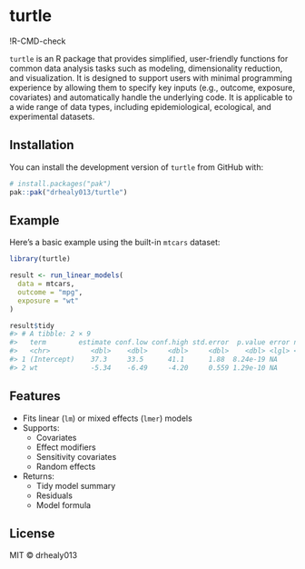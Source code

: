 
<!-- README.md is generated from README.Rmd. Please edit that file -->

# turtle

<!-- badges: start -->

!R-CMD-check <!-- badges: end -->

`turtle` is an R package that provides simplified, user-friendly
functions for common data analysis tasks such as modeling,
dimensionality reduction, and visualization. It is designed to support
users with minimal programming experience by allowing them to specify
key inputs (e.g., outcome, exposure, covariates) and automatically
handle the underlying code. It is applicable to a wide range of data
types, including epidemiological, ecological, and experimental datasets.

## Installation

You can install the development version of `turtle` from GitHub with:

``` r
# install.packages("pak")
pak::pak("drhealy013/turtle")
```

## Example

Here’s a basic example using the built-in `mtcars` dataset:

``` r
library(turtle)

result <- run_linear_models(
  data = mtcars,
  outcome = "mpg",
  exposure = "wt"
)

result$tidy
#> # A tibble: 2 × 9
#>   term        estimate conf.low conf.high std.error  p.value error n_obs   BIC
#>   <chr>          <dbl>    <dbl>     <dbl>     <dbl>    <dbl> <lgl> <int> <dbl>
#> 1 (Intercept)    37.3     33.5      41.1      1.88  8.24e-19 NA       32  170.
#> 2 wt             -5.34    -6.49     -4.20     0.559 1.29e-10 NA       32  170.
```

## Features

- Fits linear (`lm`) or mixed effects (`lmer`) models
- Supports:
  - Covariates
  - Effect modifiers
  - Sensitivity covariates
  - Random effects
- Returns:
  - Tidy model summary
  - Residuals
  - Model formula

## License

MIT © drhealy013

<!-- Manual update to trigger GitHub sync -->
